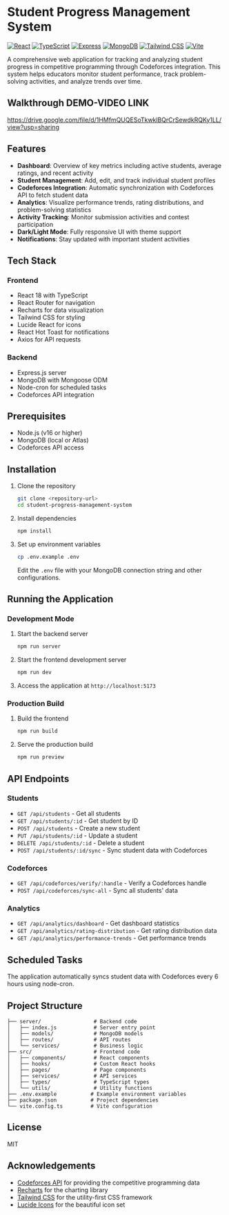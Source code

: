 # Student Progress Management System

[![React](https://img.shields.io/badge/React-18.3.1-blue)](https://reactjs.org/)
[![TypeScript](https://img.shields.io/badge/TypeScript-5.5.3-blue)](https://www.typescriptlang.org/)
[![Express](https://img.shields.io/badge/Express-4.18.2-green)](https://expressjs.com/)
[![MongoDB](https://img.shields.io/badge/MongoDB-8.0.0-green)](https://www.mongodb.com/)
[![Tailwind CSS](https://img.shields.io/badge/Tailwind-3.4.1-blue)](https://tailwindcss.com/)
[![Vite](https://img.shields.io/badge/Vite-5.4.2-purple)](https://vitejs.dev/)

A comprehensive web application for tracking and analyzing student progress in competitive programming through Codeforces integration. This system helps educators monitor student performance, track problem-solving activities, and analyze trends over time.

## Walkthrough DEMO-VIDEO LINK 
https://drive.google.com/file/d/1HMfmQUQESoTkwklBQrCrSewdkRQKy1LL/view?usp=sharing

## Features

- **Dashboard**: Overview of key metrics including active students, average ratings, and recent activity
- **Student Management**: Add, edit, and track individual student profiles
- **Codeforces Integration**: Automatic synchronization with Codeforces API to fetch student data
- **Analytics**: Visualize performance trends, rating distributions, and problem-solving statistics
- **Activity Tracking**: Monitor submission activities and contest participation
- **Dark/Light Mode**: Fully responsive UI with theme support
- **Notifications**: Stay updated with important student activities

## Tech Stack

### Frontend
- React 18 with TypeScript
- React Router for navigation
- Recharts for data visualization
- Tailwind CSS for styling
- Lucide React for icons
- React Hot Toast for notifications
- Axios for API requests

### Backend
- Express.js server
- MongoDB with Mongoose ODM
- Node-cron for scheduled tasks
- Codeforces API integration

## Prerequisites

- Node.js (v16 or higher)
- MongoDB (local or Atlas)
- Codeforces API access

## Installation

1. Clone the repository
   ```bash
   git clone <repository-url>
   cd student-progress-management-system
   ```

2. Install dependencies
   ```bash
   npm install
   ```

3. Set up environment variables
   ```bash
   cp .env.example .env
   ```
   Edit the `.env` file with your MongoDB connection string and other configurations.

## Running the Application

### Development Mode

1. Start the backend server
   ```bash
   npm run server
   ```

2. Start the frontend development server
   ```bash
   npm run dev
   ```

3. Access the application at `http://localhost:5173`

### Production Build

1. Build the frontend
   ```bash
   npm run build
   ```

2. Serve the production build
   ```bash
   npm run preview
   ```

## API Endpoints

### Students
- `GET /api/students` - Get all students
- `GET /api/students/:id` - Get student by ID
- `POST /api/students` - Create a new student
- `PUT /api/students/:id` - Update a student
- `DELETE /api/students/:id` - Delete a student
- `POST /api/students/:id/sync` - Sync student data with Codeforces

### Codeforces
- `GET /api/codeforces/verify/:handle` - Verify a Codeforces handle
- `POST /api/codeforces/sync-all` - Sync all students' data

### Analytics
- `GET /api/analytics/dashboard` - Get dashboard statistics
- `GET /api/analytics/rating-distribution` - Get rating distribution data
- `GET /api/analytics/performance-trends` - Get performance trends

## Scheduled Tasks

The application automatically syncs student data with Codeforces every 6 hours using node-cron.

## Project Structure

```
├── server/                 # Backend code
│   ├── index.js            # Server entry point
│   ├── models/             # MongoDB models
│   ├── routes/             # API routes
│   └── services/           # Business logic
├── src/                    # Frontend code
│   ├── components/         # React components
│   ├── hooks/              # Custom React hooks
│   ├── pages/              # Page components
│   ├── services/           # API services
│   ├── types/              # TypeScript types
│   └── utils/              # Utility functions
├── .env.example           # Example environment variables
├── package.json           # Project dependencies
└── vite.config.ts         # Vite configuration
```

## License

MIT

## Acknowledgements

- [Codeforces API](https://codeforces.com/apiHelp) for providing the competitive programming data
- [Recharts](https://recharts.org/) for the charting library
- [Tailwind CSS](https://tailwindcss.com/) for the utility-first CSS framework
- [Lucide Icons](https://lucide.dev/) for the beautiful icon set

